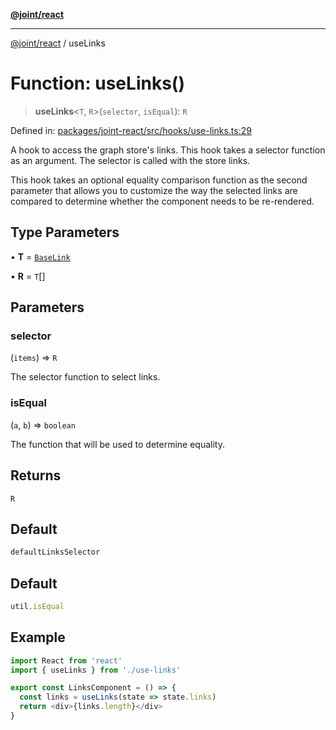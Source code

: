 [**@joint/react**](../README.md)

***

[@joint/react](../README.md) / useLinks

# Function: useLinks()

> **useLinks**\<`T`, `R`\>(`selector`, `isEqual`): `R`

Defined in: [packages/joint-react/src/hooks/use-links.ts:29](https://github.com/samuelgja/joint/blob/a91832ea2262342cf7ec1914cdb61c5629371a80/packages/joint-react/src/hooks/use-links.ts#L29)

A hook to access the graph store's links. This hook takes a selector function
as an argument. The selector is called with the store links.

This hook takes an optional equality comparison function as the second parameter
that allows you to customize the way the selected links are compared to determine
whether the component needs to be re-rendered.

## Type Parameters

• **T** = [`BaseLink`](../interfaces/BaseLink.md)

• **R** = `T`[]

## Parameters

### selector

(`items`) => `R`

The selector function to select links.

### isEqual

(`a`, `b`) => `boolean`

The function that will be used to determine equality.

## Returns

`R`

## Default

```ts
defaultLinksSelector
```

## Default

```ts
util.isEqual
```

## Example

```ts
import React from 'react'
import { useLinks } from './use-links'

export const LinksComponent = () => {
  const links = useLinks(state => state.links)
  return <div>{links.length}</div>
}
```
